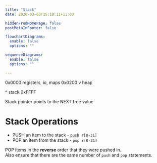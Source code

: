 ```yaml
---
title: "Stack"
date: 2020-03-03T15:18:11+11:00

hiddenFromHomePage: false
postMetaInFooter: false

flowchartDiagrams:
  enable: false
  options: ""

sequenceDiagrams: 
  enable: false
  options: ""

---
```


0x0000
registers, io, maps
0x0200
v heap

^ stack
0xFFFF


Stack pointer points to the NEXT free value

# Stack Operations

* PUSH an item to the stack - `push r[0-31]`
* POP an item from the stack - `pop r[0-31]`

POP items in the **reverse** order that they were pushed in.  
Also ensure that there are the same number of `push` and `pop` statements.  


